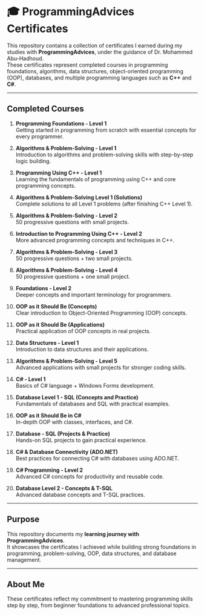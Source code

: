 # 🎓 ProgrammingAdvices Certificates

This repository contains a collection of certificates I earned during my studies with **ProgrammingAdvices**, under the guidance of Dr. Mohammed Abu-Hadhoud.  
These certificates represent completed courses in programming foundations, algorithms, data structures, object-oriented programming (OOP), databases, and multiple programming languages such as **C++** and **C#**.  

---

## Completed Courses

1. **Programming Foundations - Level 1**  
   Getting started in programming from scratch with essential concepts for every programmer.

2. **Algorithms & Problem-Solving - Level 1**  
   Introduction to algorithms and problem-solving skills with step-by-step logic building.

3. **Programming Using C++ - Level 1**  
   Learning the fundamentals of programming using C++ and core programming concepts.

4. **Algorithms & Problem-Solving Level 1 (Solutions)**  
   Complete solutions to all Level 1 problems (after finishing C++ Level 1).

5. **Algorithms & Problem-Solving - Level 2**  
   50 progressive questions with small projects.

6. **Introduction to Programming Using C++ - Level 2**  
   More advanced programming concepts and techniques in C++.

7. **Algorithms & Problem-Solving - Level 3**  
   50 progressive questions + two small projects.

8. **Algorithms & Problem-Solving - Level 4**  
   50 progressive questions + one small project.

9. **Foundations - Level 2**  
   Deeper concepts and important terminology for programmers.

10. **OOP as it Should Be (Concepts)**  
    Clear introduction to Object-Oriented Programming (OOP) concepts.

11. **OOP as it Should Be (Applications)**  
    Practical application of OOP concepts in real projects.

12. **Data Structures - Level 1**  
    Introduction to data structures and their applications.

13. **Algorithms & Problem-Solving - Level 5**  
    Advanced applications with small projects for stronger coding skills.

14. **C# - Level 1**  
    Basics of C# language + Windows Forms development.

15. **Database Level 1 - SQL (Concepts and Practice)**  
    Fundamentals of databases and SQL with practical examples.

16. **OOP as it Should Be in C#**  
    In-depth OOP with classes, interfaces, and C#.

17. **Database - SQL (Projects & Practice)**  
    Hands-on SQL projects to gain practical experience.

18. **C# & Database Connectivity (ADO.NET)**  
    Best practices for connecting C# with databases using ADO.NET.

19. **C# Programming - Level 2**  
    Advanced C# concepts for productivity and reusable code.

20. **Database Level 2 - Concepts & T-SQL**  
    Advanced database concepts and T-SQL practices.

---

## Purpose
This repository documents my **learning journey with ProgrammingAdvices**.  
It showcases the certificates I achieved while building strong foundations in programming, problem-solving, OOP, data structures, and database management.  

---

## About Me
These certificates reflect my commitment to mastering programming skills step by step, from beginner foundations to advanced professional topics.  
